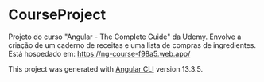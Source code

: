 # CourseProject

Projeto do curso "Angular - The Complete Guide" da Udemy. Envolve a criação de um caderno de receitas e uma lista de compras de ingredientes. Está hospedado em: https://ng-course-f98a5.web.app/

This project was generated with [Angular CLI](https://github.com/angular/angular-cli) version 13.3.5.
